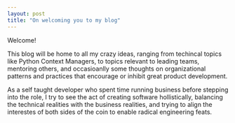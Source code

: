 ```yaml
---
layout: post
title: "On welcoming you to my blog"
---
```


Welcome!

This blog will be home to all my crazy ideas, ranging from techincal topics like Python Context Managers, to topics relevant to leading teams, mentoring others, and occasioanlly some thoughts on organizational patterns and practices that encourage or inhibit great product development.

As a self taught developer who spent time running business before stepping into the role, I try to see the act of creating software hollistically, balancing the technical realities with the business realities, and trying to align the interestes of both sides of the coin to enable radical engineering feats.